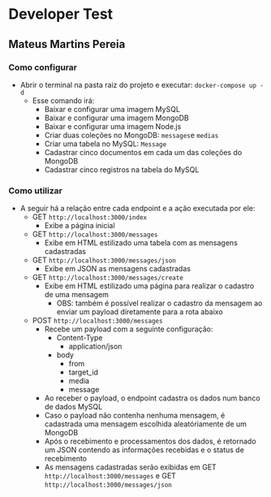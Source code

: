 # Developer Test
## Mateus Martins Pereia
### Como configurar
- Abrir o terminal na pasta raiz do projeto e executar: `docker-compose up -d`
    - Esse comando irá:
        - Baixar e configurar uma imagem MySQL
        - Baixar e configurar uma imagem MongoDB
        - Baixar e configurar uma imagem Node.js
        - Criar duas coleções no MongoDB: `messages`e `medias`
        - Criar uma tabela no MySQL: `Message`
        - Cadastrar cinco documentos em cada um das coleções do MongoDB
        - Cadastrar cinco registros na tabela do  MySQL
### Como utilizar
-  A seguir há a relação entre cada endpoint e a ação executada por ele:
    - GET `http://localhost:3000/index`
        - Exibe a página inicial
    - GET `http://localhost:3000/messages`
        - Exibe em HTML estilizado uma tabela com as mensagens cadastradas
    - GET `http://localhost:3000/messages/json`
        - Exibe em JSON as mensagens cadastradas
    - GET `http://localhost:3000/messages/create`
        - Exibe em HTML estilizado uma página para realizar o cadastro de uma mensagem
            - OBS: também é possível realizar o cadastro da mensagem ao enviar um payload diretamente para a rota abaixo
    - POST `http://localhost:3000/messages`
        - Recebe um payload com a seguinte configuração:
            - Content-Type
                - application/json
            - body
                - from
                - target_id
                - media
                - message
        - Ao receber o payload, o endpoint cadastra os dados num banco de dados MySQL
        - Caso o payload não contenha nenhuma mensagem, é cadastrada uma mensagem escolhida aleatóriamente de um MongoDB
        - Após o recebimento e processamentos dos dados, é retornado um JSON contendo as informações recebidas e o status de recebimento
        - As mensagens cadastradas serão exibidas em GET `http://localhost:3000/messages` e GET `http://localhost:3000/messages/json`